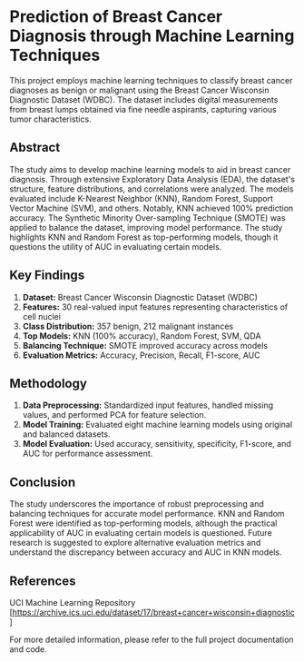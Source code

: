 # **Prediction of Breast Cancer Diagnosis through Machine Learning Techniques**

This project employs machine learning techniques to classify breast cancer diagnoses as benign or malignant using the Breast Cancer Wisconsin Diagnostic Dataset (WDBC). The dataset includes digital measurements from breast lumps obtained via fine needle aspirants, capturing various tumor characteristics.

## **Abstract**
The study aims to develop machine learning models to aid in breast cancer diagnosis. Through extensive Exploratory Data Analysis (EDA), the dataset's structure, feature distributions, and correlations were analyzed. The models evaluated include K-Nearest Neighbor (KNN), Random Forest, Support Vector Machine (SVM), and others. Notably, KNN achieved 100% prediction accuracy. The Synthetic Minority Over-sampling Technique (SMOTE) was applied to balance the dataset, improving model performance. The study highlights KNN and Random Forest as top-performing models, though it questions the utility of AUC in evaluating certain models.

## **Key Findings**
1. **Dataset:** Breast Cancer Wisconsin Diagnostic Dataset (WDBC)
2. **Features:** 30 real-valued input features representing characteristics of cell nuclei
3. **Class Distribution:** 357 benign, 212 malignant instances
4. **Top Models:** KNN (100% accuracy), Random Forest, SVM, QDA
5. **Balancing Technique:** SMOTE improved accuracy across models
6. **Evaluation Metrics:** Accuracy, Precision, Recall, F1-score, AUC

## **Methodology**
1. **Data Preprocessing:** Standardized input features, handled missing values, and performed PCA for feature selection.
2. **Model Training:** Evaluated eight machine learning models using original and balanced datasets.
3. **Model Evaluation:** Used accuracy, sensitivity, specificity, F1-score, and AUC for performance assessment.

## **Conclusion**
The study underscores the importance of robust preprocessing and balancing techniques for accurate model performance. KNN and Random Forest were identified as top-performing models, although the practical applicability of AUC in evaluating certain models is questioned. Future research is suggested to explore alternative evaluation metrics and understand the discrepancy between accuracy and AUC in KNN models.

## **References**
UCI Machine Learning Repository [https://archive.ics.uci.edu/dataset/17/breast+cancer+wisconsin+diagnostic]

For more detailed information, please refer to the full project documentation and code.

